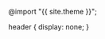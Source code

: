 ---
---
@import "{{ site.theme }}";

header {
  display: none;
}

<script type="application/javascript">
document.addEventListener('DOMContentLoaded', function() {
  alert('Loaded!')
})
</script>

